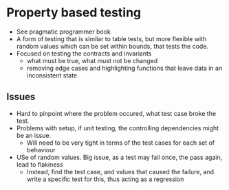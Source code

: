 # Property based testing

- See pragmatic programmer book
- A form of testing that is similar to table tests, but more flexible with random values which can be set within bounds, that tests the code.
- Focused on testing the contracts and invariants
  - what must be true, what must not be changed
  - removing edge cases and highlighting functions that leave data in an inconsistent state

## Issues

- Hard to pinpoint where the problem occured, what test case broke the test.
- Problems with setup, if unit testing, the controlling dependencies might be an issue.
  - Will need to be very tight in terms of the test cases for each set of behaviour
- USe of random values. Big issue, as a test may fail once, the pass again, lead to flakiness
  - Instead, find the test case, and values that caused the failure, and write a specific test for this, thus acting as a regression
